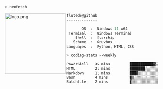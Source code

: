 ```zsh
> neofetch
```

<!--img align="left" src="https://github.com/fluteds.png" alt="logo.png" width="200"/>-->
<img align="left" src="https://external-content.duckduckgo.com/iu/?u=https%3A%2F%2F78.media.tumblr.com%2F975fca5f82161b190efdcaa05ffbd4ec%2Ftumblr_p6q6m9TJF01x3p3jmo1_500.png&f=1&nofb=1" alt="logo.png" width="200"/>

```csharp
fluteds@github
--------------

       OS  :  Windows 11 x64
 Terminal  :  Windows Terminal
    Shell  :  Starship
   Scheme  :  Gruvbox
Languages  :  Python, HTML, CSS
```

```zsh
> coding-stats --weekly
```

<!--START_SECTION:waka-->

```txt
PowerShell   35 mins         ███████████▓░░░░░░░░░░░░░   46.85 %
HTML         21 mins         ███████░░░░░░░░░░░░░░░░░░   28.26 %
Markdown     11 mins         ███▓░░░░░░░░░░░░░░░░░░░░░   14.92 %
Bash         4 mins          █▒░░░░░░░░░░░░░░░░░░░░░░░   05.53 %
Batchfile    2 mins          ▓░░░░░░░░░░░░░░░░░░░░░░░░   03.00 %
```

<!--END_SECTION:waka-->
